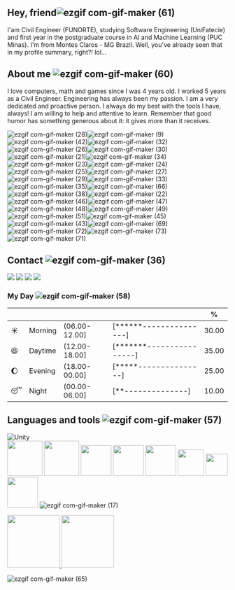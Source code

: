 

## Hey, friend![ezgif com-gif-maker (61)](https://user-images.githubusercontent.com/92175791/190878355-65adae16-36c1-445c-a642-343e5333114a.gif)


I'am Civil Engineer (FUNORTE), studying Software Engineering (UniFatecie) and first year in the postgraduate course in AI and Machine Learning (PUC Minas). I'm from Montes Claros - MG Brazil. Well, you've already seen that in my profile summary, right?! lol...



## About me ![ezgif com-gif-maker (60)](https://user-images.githubusercontent.com/92175791/190878309-221690f6-a6cd-4f22-8204-f593cf1793a6.gif)


<div>
I love computers, math and games since I was 4 years old. I worked 5 years as a Civil Engineer. Engineering has always been my passion. I am a very dedicated and proactive person. I always do my best with the tools I have, always! I am willing to help and attentive to learn. Remember that good humor has something generous about it: it gives more than it receives.
 
![ezgif com-gif-maker (28)](https://user-images.githubusercontent.com/92175791/190872887-f8700ce3-3f6a-4236-bd3d-178a95368017.gif)![ezgif com-gif-maker (9)](https://user-images.githubusercontent.com/92175791/190868458-9d75f36e-bdb7-45eb-98be-566fc83516dc.gif)![ezgif com-gif-maker (42)](https://user-images.githubusercontent.com/92175791/190875864-aeb64cbf-650d-4f81-be2b-0710fa6cdb3c.gif)![ezgif com-gif-maker (32)](https://user-images.githubusercontent.com/92175791/190873479-e680a466-0775-4157-8e9f-c99ed32cf26f.gif)![ezgif com-gif-maker (26)](https://user-images.githubusercontent.com/92175791/190872474-686d9577-1b95-4961-817e-1bc6bf70670e.gif)![ezgif com-gif-maker (30)](https://user-images.githubusercontent.com/92175791/190873046-33126e36-f28a-4a76-9f53-51ebb7102bee.gif)![ezgif com-gif-maker (21)](https://user-images.githubusercontent.com/92175791/190871280-6e66f3d6-e880-4644-9a07-673c57e21f5f.gif)![ezgif com-gif-maker (34)](https://user-images.githubusercontent.com/92175791/190873647-8d06160f-debb-452a-ada6-99ea6bcb6d79.gif)![ezgif com-gif-maker (23)](https://user-images.githubusercontent.com/92175791/190871371-69a931d6-66a5-4104-8544-5c72a682246e.gif)![ezgif com-gif-maker (24)](https://user-images.githubusercontent.com/92175791/190871539-31e64ac9-0189-4f2a-9b1c-03484005e4f2.gif)![ezgif com-gif-maker (25)](https://user-images.githubusercontent.com/92175791/190872148-4e0020a2-f9b4-4fad-a47f-cbaf1f6ccd96.gif)![ezgif com-gif-maker (27)](https://user-images.githubusercontent.com/92175791/190872605-e2253381-5efc-45df-81b4-979e28419f1c.gif)![ezgif com-gif-maker (29)](https://user-images.githubusercontent.com/92175791/190872941-7d485b24-020a-4013-81bd-a3d83b404e47.gif)![ezgif com-gif-maker (33)](https://user-images.githubusercontent.com/92175791/190873525-374b6683-efe9-4417-9c40-bcf226fdf664.gif)![ezgif com-gif-maker (35)](https://user-images.githubusercontent.com/92175791/190874368-8e067d66-a1f8-42ce-b02c-6e70f9e249da.gif)![ezgif com-gif-maker (66)](https://user-images.githubusercontent.com/92175791/190879391-93de658d-03f2-44f3-ac05-b95fffb6c95d.gif)![ezgif com-gif-maker (38)](https://user-images.githubusercontent.com/92175791/190875236-0e6657c4-a97f-49bb-85cf-96702e5b03d7.gif)![ezgif com-gif-maker (22)](https://user-images.githubusercontent.com/92175791/190871314-9ad3859c-5f2a-4198-8be9-07ae3246ffe8.gif)![ezgif com-gif-maker (46)](https://user-images.githubusercontent.com/92175791/190876123-581acf68-db3f-4d28-a20f-f9dd2b2cd52f.gif)![ezgif com-gif-maker (47)](https://user-images.githubusercontent.com/92175791/190876219-0806433a-821a-4024-84c5-be3c64ae6453.gif)![ezgif com-gif-maker (48)](https://user-images.githubusercontent.com/92175791/190876285-402b0d3b-8c95-475d-943b-dbc698233585.gif)![ezgif com-gif-maker (49)](https://user-images.githubusercontent.com/92175791/190876350-26446db5-cbd6-483d-b293-c704f68cea17.gif)![ezgif com-gif-maker (51)](https://user-images.githubusercontent.com/92175791/190876616-9108b15c-8539-447e-8b5d-13bb95c61ea3.gif)![ezgif com-gif-maker (45)](https://user-images.githubusercontent.com/92175791/190876659-f0ff477e-4edd-43d9-bdfb-b9465739a4b6.gif)![ezgif com-gif-maker (43)](https://user-images.githubusercontent.com/92175791/190876065-f616c3fd-603a-4b0a-8bd2-43859a3ceab2.gif)![ezgif com-gif-maker (69)](https://user-images.githubusercontent.com/92175791/190879387-e44ed4d6-2bd2-4d20-aa5a-cefecf65a37b.gif)![ezgif com-gif-maker (72)](https://user-images.githubusercontent.com/92175791/190879580-12d26652-cc55-49ed-857e-0f3bfaaeda99.gif)![ezgif com-gif-maker (73)](https://user-images.githubusercontent.com/92175791/190879670-08ef8c7f-1752-4df7-bcd7-ac6ac421ef3a.gif)![ezgif com-gif-maker (71)](https://user-images.githubusercontent.com/92175791/190879506-673ca844-6dfd-4cfb-ac46-cc90c830f145.gif)







 
## Contact ![ezgif com-gif-maker (36)](https://user-images.githubusercontent.com/92175791/190874451-094c1c51-d8ac-4c48-9be7-603b5da5a70c.gif)

<div>
<a href="https://www.youtube.com/channel/UCvjn1p6Pny3f2StiLvwR2Cw" target="_blank"><img src="https://img.shields.io/badge/YouTube-FF0000?style=for-the-badge&logo=youtube&logoColor=white" target="_blank"></a>
<a href="https://instagram.com/m_brito93" target="_blank"><img src="https://img.shields.io/badge/-Instagram-%23E4405F?style=for-the-badge&logo=instagram&logoColor=white" target="_blank"></a>
<a href = "mailto:marcelobrito.py@gmail.com"><img src="https://img.shields.io/badge/Gmail-D14836?style=for-the-badge&logo=gmail&logoColor=white" target="_blank"></a>
<a href="https://www.linkedin.com/in/marcelo-brito-de-morais-b18aa5214/" target="_blank"><img src="https://img.shields.io/badge/-LinkedIn-%230077B5?style=for-the-badge&logo=linkedin&logoColor=white" target="_blank"></a>
</div>




 


</div>


### My Day  ![ezgif com-gif-maker (58)](https://user-images.githubusercontent.com/92175791/190877461-9eb40846-8772-49ef-bffd-5fc51f22bb03.gif)
| | | | |%|
| --- | --- | --- | --- | --- |
| :sunny: | Morning | (06.00-12.00] | [******---------------] | 30.00 |
| :satisfied: | Daytime | (12.00-18.00] | [*******----------------] | 35.00 |
| :moon: | Evening | (18.00-00.00] | [*****---------------] | 25.00 |
| :sleeping: | Night | (00.00-06.00] | [**--------------] | 10.00 |




## Languages and tools ![ezgif com-gif-maker (57)](https://user-images.githubusercontent.com/92175791/190877463-1186f1ae-2aca-4876-855b-598c120c314f.gif)







![Unity](https://img.shields.io/badge/unity-%23000000.svg?style=for-the-badge&logo=unity&logoColor=green)            
<img src="https://cdn.jsdelivr.net/gh/devicons/devicon/icons/blender/blender-original-wordmark.svg" width="80" height="80" />
<img src="https://cdn.jsdelivr.net/gh/devicons/devicon/icons/visualstudio/visualstudio-plain-wordmark.svg" width="80" height="80" />
<img src="https://cdn.jsdelivr.net/gh/devicons/devicon/icons/jupyter/jupyter-original-wordmark.svg" width="70" height="70" />
<img src="https://cdn.jsdelivr.net/gh/devicons/devicon/icons/git/git-original-wordmark.svg" width="70" height="70" />
<img src="https://cdn.jsdelivr.net/gh/devicons/devicon/icons/pycharm/pycharm-original-wordmark.svg" width="70" height="70" />
<img src="https://cdn.jsdelivr.net/gh/devicons/devicon/icons/python/python-original-wordmark.svg" width="60" height="60" />  <img src="https://cdn.jsdelivr.net/gh/devicons/devicon/icons/csharp/csharp-original.svg" width="50" height="50" />
<img src="https://cdn.jsdelivr.net/gh/devicons/devicon/icons/kotlin/kotlin-plain-wordmark.svg" width="70" height="70" /> ![ezgif com-gif-maker (17)](https://user-images.githubusercontent.com/92175791/190870323-7e4a2191-d7d4-49c3-8303-a77a5a3e4eb6.gif)



<a href="https://github.com/CeLo93"> 
     <img height="120em" src="https://github-readme-stats.vercel.app/api/top-langs/?username=CeLo93&layout=compact&langs_count=7&theme=dracula"/ >
     <img height="120em" src="https://github-readme-stats.vercel.app/api?username=CeLo93&show_icons=true&theme=dracula&include_all_commits=true&count_private=true"/ >
</div> </a>

![ezgif com-gif-maker (65)](https://user-images.githubusercontent.com/92175791/190879245-8eed68a2-ed33-4800-bee5-a9576661b74e.gif)

